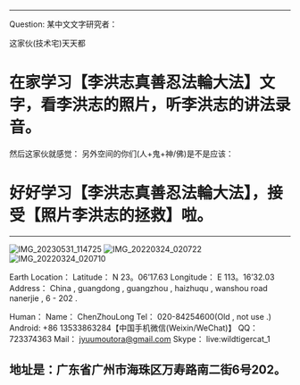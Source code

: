 ----------------------------------------
Question:
某中文文字研究者：

这家伙(技术宅)天天都
# 在家学习【李洪志真善忍法輪大法】文字，看李洪志的照片，听李洪志的讲法录音。
然后这家伙就感觉：
另外空间的你们(人+鬼+神/佛)是不是应该：
# 好好学习【李洪志真善忍法輪大法】，接受【照片李洪志的拯救】啦。
----------------------------------------
![IMG_20230531_114725](https://github.com/unlucky-legend0/story/releases/download/IMG_00/IMG_20230531_114725.jpg)
![IMG_20220324_020722](https://github.com/unlucky-legend0/story/releases/download/IMG_00/IMG_20220324_020722.jpg)
![IMG_20220324_020710](https://github.com/unlucky-legend0/story/releases/download/IMG_00/IMG_20220324_020710.jpg)

Earth Location：
Latitude：	N 23。06’17.63
Longitude：	E 113。16’32.03
Address：	China , guangdong , guangzhou , haizhuqu , wanshou road nanerjie , 6 - 202 .

Human：
Name：	ChenZhouLong
Tel：	020-84254600(Old , not use .)
Android:	+86 13533863284【中国手机微信(Weixin/WeChat)】
QQ：	723374363
Mail：	jyuumoutora@gmail.com
Skype：	live:wildtigercat_1

地址是：广东省广州市海珠区万寿路南二街6号202。
----------------------------------------
